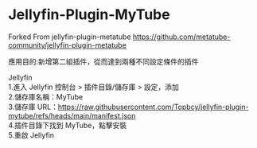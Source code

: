 # Jellyfin-Plugin-MyTube
Forked From jellyfin-plugin-metatube
https://github.com/metatube-community/jellyfin-plugin-metatube

應用目的:新增第二組插件，從而達到兩種不同設定條件的插件

Jellyfin
<br> 1.進入 Jellyfin 控制台 > 插件目錄/儲存庫 > 設定，添加
<br> 2.儲存庫名稱：MyTube
<br> 3.儲存庫 URL：https://raw.githubusercontent.com/Topbcy/jellyfin-plugin-mytube/refs/heads/main/manifest.json
<br> 4.插件目錄下找到 MyTube，點擊安裝
<br> 5.重啟 Jellyfin
